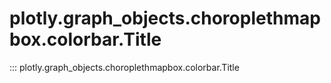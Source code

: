 # plotly.graph_objects.choroplethmapbox.colorbar.Title

::: plotly.graph_objects.choroplethmapbox.colorbar.Title
